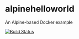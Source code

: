 # alpinehelloworld
An Alpine-based Docker example

[![Build Status](http://ip10-0-0-3-cjimkfh79sugqdpn13cg-8080.direct.docker.labs.eazytraining.fr/buildStatus/icon?job=deploiement)](http://ip10-0-0-3-cjimkfh79sugqdpn13cg-8080.direct.docker.labs.eazytraining.fr/job/deploiement/)




